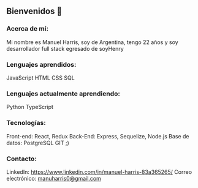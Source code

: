## Bienvenidos 👋

### Acerca de mí:
Mi nombre es Manuel Harris, soy de Argentina, tengo 22 años y soy desarrollador full stack egresado de soyHenry


### Lenguajes aprendidos:
JavaScript
HTML
CSS
SQL
### Lenguajes actualmente aprendiendo:
Python
TypeScript
### Tecnologías:
Front-end: React, Redux
Back-End: Express, Sequelize, Node.js
Base de datos: PostgreSQL
GIT ;)
### Contacto:
LinkedIn: https://www.linkedin.com/in/manuel-harris-83a365265/
Correo electrónico: manuharris0@gmail.com 

<!--
**manuharris0/manuharris0** is a ✨ _special_ ✨ repository because its `README.md` (this file) appears on your GitHub profile.

Here are some ideas to get you started:

- 🔭 I’m currently working on ...
- 🌱 I’m currently learning ...
- 👯 I’m looking to collaborate on ...
- 🤔 I’m looking for help with ...
- 💬 Ask me about ...
- 📫 How to reach me: ...
- 😄 Pronouns: ...
- ⚡ Fun fact: ...
-->
